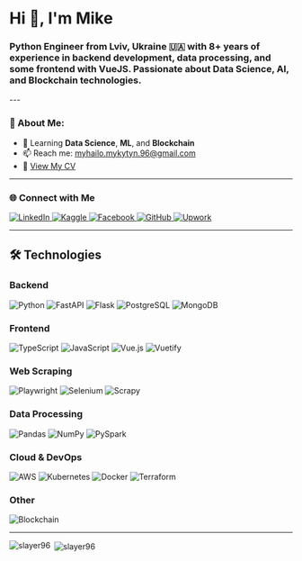 <h1 align="left">Hi 👋, I'm Mike</h1> 
<h3 align="left">Python Engineer from Lviv, Ukraine 🇺🇦 with 8+ years of experience in backend development, data processing, and some frontend with VueJS. Passionate about Data Science, AI, and Blockchain technologies.</h3>
---

### 🌟 About Me:

- 🌱 Learning **Data Science**, **ML**, and **Blockchain**
- 📫 Reach me: [myhailo.mykytyn.96@gmail.com](mailto:myhailo.mykytyn.96@gmail.com)
- 📄 [View My CV](http://surl.li/qowlhl)

---

### 🌐 Connect with Me

<p align="left"> 
    <a href="https://linkedin.com/in/mykhailo-mykytyn" target="_blank"> <img src="https://img.shields.io/badge/-LinkedIn-0077B5?style=for-the-badge&logo=linkedin&logoColor=white" alt="LinkedIn"> </a> 
    <a href="https://kaggle.com/mykytyn" target="_blank"> <img src="https://img.shields.io/badge/-Kaggle-20BEFF?style=for-the-badge&logo=kaggle&logoColor=white" alt="Kaggle"> </a> 
    <a href="https://fb.com/mykytyn.myhailo" target="_blank"> <img src="https://img.shields.io/badge/-Facebook-1877F2?style=for-the-badge&logo=facebook&logoColor=white" alt="Facebook"> </a> 
    <a href="https://github.com/slayer96" target="_blank"> <img src="https://img.shields.io/badge/-GitHub-181717?style=for-the-badge&logo=github&logoColor=white" alt="GitHub"> </a>
    <a href="https://upwork.com/freelancers/~016ba7e8e64437ad85" target="_blank"> <img src="https://img.shields.io/badge/-Upwork-6FDA44?style=for-the-badge&logo=upwork&logoColor=white" alt="Upwork"> </a> 
</p>

---

## 🛠 Technologies

### Backend

![Python](https://img.shields.io/badge/-Python-3776AB?style=for-the-badge&labelColor=black&logo=python&logoColor=3776AB)
![FastAPI](https://img.shields.io/badge/-FastAPI-009688?style=for-the-badge&labelColor=black&logo=fastapi&logoColor=009688)
![Flask](https://img.shields.io/badge/-Flask-000000?style=for-the-badge&labelColor=black&logo=flask&logoColor=white)
![PostgreSQL](https://img.shields.io/badge/-PostgreSQL-336791?style=for-the-badge&labelColor=black&logo=postgresql&logoColor=336791)
![MongoDB](https://img.shields.io/badge/-MongoDB-47A248?style=for-the-badge&labelColor=black&logo=mongodb&logoColor=47A248)

### Frontend

![TypeScript](https://img.shields.io/badge/-TypeScript-007ACC?style=for-the-badge&labelColor=black&logo=typescript&logoColor=007ACC)
![JavaScript](https://img.shields.io/badge/-JavaScript-F7DF1E?style=for-the-badge&labelColor=black&logo=javascript&logoColor=F7DF1E)
![Vue.js](https://img.shields.io/badge/-Vue.js-4FC08D?style=for-the-badge&labelColor=black&logo=vue.js&logoColor=4FC08D)
![Vuetify](https://img.shields.io/badge/-Vuetify-1867C0?style=for-the-badge&labelColor=black&logo=vuetify&logoColor=1867C0)

### Web Scraping

![Playwright](https://img.shields.io/badge/-Playwright-45ba4b?style=for-the-badge&labelColor=black&logo=playwright&logoColor=2C3E50)
![Selenium](https://img.shields.io/badge/-Selenium-43B02A?style=for-the-badge&labelColor=black&logo=selenium&logoColor=43B02A)
![Scrapy](https://img.shields.io/badge/-Scrapy-0A9F5D?style=for-the-badge&labelColor=black&logo=scrapy&logoColor=0A9F5D)

### Data Processing

![Pandas](https://img.shields.io/badge/-Pandas-150458?style=for-the-badge&labelColor=black&logo=pandas&logoColor=150458)
![NumPy](https://img.shields.io/badge/-NumPy-013243?style=for-the-badge&labelColor=black&logo=numpy&logoColor=013243)
![PySpark](https://img.shields.io/badge/-PySpark-E25A1C?style=for-the-badge&labelColor=black&logo=apachespark&logoColor=E25A1C)

### Cloud & DevOps

![AWS](https://img.shields.io/badge/AWS-%23232F3E?style=for-the-badge&logo=amazonwebservices&labelColor=black)
![Kubernetes](https://img.shields.io/badge/-Kubernetes-326CE5?style=for-the-badge&labelColor=black&logo=kubernetes&logoColor=326CE5)
![Docker](https://img.shields.io/badge/-Docker-2496ED?style=for-the-badge&labelColor=black&logo=docker&logoColor=2496ED)
![Terraform](https://img.shields.io/badge/-Terraform-7B42BC?style=for-the-badge&labelColor=black&logo=terraform&logoColor=7B42BC)

### Other

![Blockchain](https://img.shields.io/badge/-Web3-2C3E50?style=for-the-badge&labelColor=black&logo=web3.js&logoColor=white)

---

<p><img align="left" src="https://github-readme-stats.vercel.app/api/top-langs?username=slayer96&show_icons=true&locale=en&layout=compact" alt="slayer96" /></p>

<p>&nbsp;<img align="center" src="https://github-readme-stats.vercel.app/api?username=slayer96&show_icons=true&locale=en" alt="slayer96" /></p>

[//]: # (<p><img align="center" src="https://github-readme-streak-stats.herokuapp.com/?user=slayer96&" alt="slayer96" /></p>)

